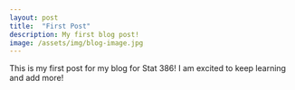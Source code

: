 ```yaml
---
layout: post
title:  "First Post"
description: My first blog post!
image: /assets/img/blog-image.jpg
---
```


This is my first post for my blog for Stat 386! I am excited to keep learning
and add more!